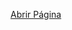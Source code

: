 
<a href="https://username.github.io/repository-name/page.html](https://informaticaempresarial-tic-docente.github.io/MenuCefe/">Abrir Página</a>
